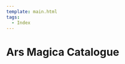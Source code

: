 ```yaml
---
template: main.html
tags:
  - Index
---
```


# Ars Magica Catalogue

<!-- material/tags { scope: true } -->